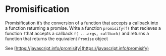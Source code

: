 # Promisification 

Promisification it’s the conversion of a function that accepts a callback into a function returning a promise.
Write a function `promisify(f)` that recieves a function `f`that accepts a callback `f( ...args, callback)` and 
returns a function that returns the equivalent `Promise` object

See [https://javascript.info/promisify](https://javascript.info/promisify)